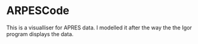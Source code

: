 # ARPESCode

This is a visualliser for APRES data. I modelled it after the way the the Igor program displays the data. 
